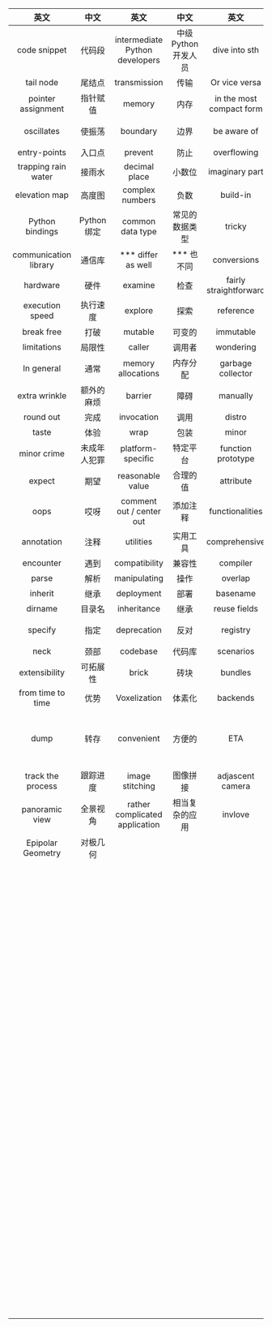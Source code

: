 | 英文 | 中文 | 英文 | 中文 | 英文 | 中文 |
| :--------: | :-----: | :----: | :----: | :----: | :----: | 
| code snippet | 代码段 | intermediate Python developers | 中级Python开发人员 | dive into sth | 深入研究某事 |
| tail node | 尾结点 | transmission | 传输 | Or vice versa | 反之亦然 | 
| pointer assignment | 指针赋值 | memory | 内存 | in the most compact form| 以最紧凑的形式 | 
| oscillates | 使振荡 | boundary | 边界 | be aware of | 了解、意识到 | 
| entry-points | 入口点 | prevent | 防止 | overflowing | 溢出 | 
| trapping rain water | 接雨水 | decimal place | 小数位 | imaginary part | 虚部 | 
| elevation map | 高度图 | complex numbers | 负数 | build-in | 内置 | 
| Python bindings | Python绑定 | common data type | 常见的数据类型 | tricky | 棘手的 | 
| communication library | 通信库 | *** differ as well | *** 也不同 | conversions | 转换 | 
| hardware | 硬件 | examine | 检查 | fairly straightforward | 相当简单 | 
| execution speed | 执行速度 | explore | 探索 | reference | 引用 | 
| break free | 打破| mutable | 可变的 |immutable | 不可变的 | 
| limitations | 局限性 | caller | 调用者 | wondering | 想知道 | 
| In general | 通常 | memory allocations | 内存分配 | garbage collector | 垃圾收集器 | 
| extra wrinkle | 额外的麻烦 | barrier | 障碍 | manually | 手动的 |
| round out | 完成 | invocation | 调用 | distro | 发行版 |
| taste | 体验 | wrap | 包装 | minor | 小的 |
| minor crime | 未成年人犯罪 | platform-specific | 特定平台 | function prototype | 函数原型 |
| expect | 期望 | reasonable value | 合理的值 | attribute | 属性 |
| oops | 哎呀 | comment out / center out | 添加注释 | functionalities | 功能 |
| annotation | 注释 | utilities | 实用工具 | comprehensive | 全部的|
| encounter | 遇到 | compatibility | 兼容性 | compiler | 编译器 |
| parse | 解析 | manipulating | 操作 | overlap | 重叠，交叠 |
| inherit | 继承 | deployment | 部署 | basename | 文件名 |
| dirname | 目录名 | inheritance | 继承 | reuse fields | 重用字段 |
| specify | 指定 | deprecation | 反对 | registry | 注册、注册表 |
| neck | 颈部 | codebase | 代码库 | scenarios | 情节 |
| extensibility | 可拓展性 | brick | 砖块 | bundles | 束 |
| from time to time | 优势 | Voxelization | 体素化 | backends | 后端 |
| dump | 转存 | convenient | 方便的 | ETA | 估计到达时间(Estimated Time of Arrival) |
| track the process | 跟踪进度 | image stitching| 图像拼接 | adjascent camera | 相同的相机 |
| panoramic view | 全景视角 | rather complicated application| 相当复杂的应用 | invlove | 涉及 |
| Epipolar Geometry | 对极几何 | | | | |
| | | | | | |
| | | | | | |
| | | | | | |
| | | | | | |
| | | | | | |
| | | | | | |
| | | | | | |
| | | | | | |
| | | | | | |
| | | | | | |
| | | | | | |
| | | | | | |
| | | | | | |
| | | | | | |
| | | | | | |
| | | | | | |
| | | | | | |
| | | | | | |
| | | | | | |
| | | | | | |
| | | | | | |
| | | | | | |
| | | | | | |
| | | | | | |
| | | | | | |
| | | | | | |
| | | | | | |
| | | | | | |
| | | | | | |
| | | | | | |
| | | | | | |
| | | | | | |
| | | | | | |
| | | | | | |
| | | | | | |
| | | | | | |
| | | | | | |
| | | | | | |
| | | | | | |
| | | | | | |
| | | | | | |
| | | | | | |
| | | | | | |
| | | | | | |
| | | | | | |
| | | | | | |
| | | | | | |
| | | | | | |
| | | | | | |
| | | | | | |
| | | | | | |
| | | | | | |
| | | | | | |
| | | | | | |
| | | | | | |
| | | | | | |
| | | | | | |
| | | | | | |
| | | | | | |
| | | | | | |
| | | | | | |
| | | | | | |
| | | | | | |
| | | | | | |
| | | | | | |
| | | | | | |
| | | | | | |
| | | | | | |
| | | | | | |
| | | | | | |
| | | | | | |
| | | | | | |
| | | | | | |
| | | | | | |
| | | | | | |
| | | | | | |
| | | | | | |
| | | | | | |
| | | | | | |
| | | | | | |
| | | | | | |
| | | | | | |
| | | | | | |
| | | | | | |
| | | | | | |
| | | | | | |
| | | | | | |
| | | | | | |
| | | | | | |
| | | | | | |
| | | | | | |
| | | | | | |
| | | | | | |
| | | | | | |
| | | | | | |
| | | | | | |
| | | | | | |
| | | | | | |
| | | | | | |
| | | | | | |
| | | | | | |
| | | | | | |
| | | | | | |
| | | | | | |
| | | | | | |
| | | | | | |
| | | | | | |
| | | | | | |
| | | | | | |
| | | | | | |
| | | | | | |
| | | | | | |
| | | | | | |
| | | | | | |
| | | | | | |
| | | | | | |
| | | | | | |
| | | | | | |
| | | | | | |
| | | | | | |
| | | | | | |
| | | | | | |
| | | | | | |
| | | | | | |
| | | | | | |
| | | | | | |
| | | | | | |
| | | | | | |
| | | | | | |
| | | | | | |
| | | | | | |
| | | | | | |
| | | | | | |
| | | | | | |
| | | | | | |
| | | | | | |
| | | | | | |
| | | | | | |
| | | | | | |
| | | | | | |
| | | | | | |
| | | | | | |
| | | | | | |
| | | | | | |
| | | | | | |
| | | | | | |
| | | | | | |
| | | | | | |
| | | | | | |
| | | | | | |

